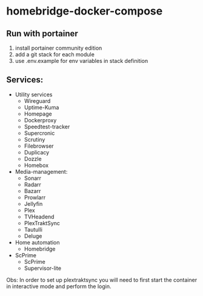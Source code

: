 # homebridge-docker-compose

## Run with portainer
1. install portainer community edition
2. add a git stack for each module
3. use .env.example for env variables in stack definition

## Services:
- Utility services
  - Wireguard
  - Uptime-Kuma
  - Homepage
  - Dockerproxy
  - Speedtest-tracker
  - Supercronic
  - Scrutiny
  - Filebrowser
  - Duplicacy
  - Dozzle
  - Homebox
- Media-management:
  - Sonarr
  - Radarr
  - Bazarr
  - Prowlarr
  - Jellyfin
  - Plex
  - TVHeadend
  - PlexTraktSync
  - Tautulli
  - Deluge
- Home automation
  - Homebridge
- ScPrime
  - ScPrime
  - Supervisor-lite

Obs:
In order to set up plextraktsync you will need to first start the container in interactive mode and perform the login.